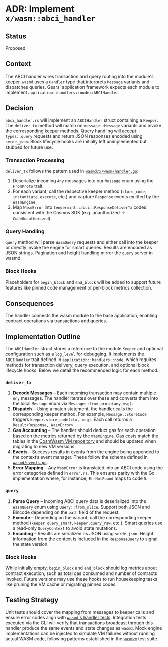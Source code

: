 # ADR: Implement `x/wasm::abci_handler`

## Status
Proposed

## Context

The ABCI handler wires transaction and query routing into the module's keeper.
`wasmd` uses a `Handler` type that interprets `Message` variants and dispatches
queries. Gears' application framework expects each module to implement
`application::handlers::node::ABCIHandler`.

## Decision

`abci_handler.rs` will implement an `ABCIHandler` struct containing a `Keeper`.
The `deliver_tx` method will match on `message::Message` variants and invoke the
corresponding keeper methods. Query handling will accept `types::query` requests
and return JSON responses encoded using `serde_json`. Block lifecycle hooks are
initially left unimplemented but stubbed for future use.

### Transaction Processing

`deliver_tx` follows the pattern used in
[`wasmd/x/wasm/handler.go`](https://github.com/CosmWasm/wasmd/blob/main/x/wasm/handler.go):

1. Deserialize incoming `Any` messages into our `Message` enum using the
   `FromProto` trait.
2. For each variant, call the respective keeper method (`store_code`,
   `instantiate`, `execute`, etc.) and capture `Response` events emitted by the
   `WasmEngine`.
3. Map `WasmError` into `tendermint::abci::ResponseDeliverTx` codes consistent
   with the Cosmos SDK (e.g. unauthorized -> `CodeUnauthorized`).

### Query Handling

`query` method will parse `WasmQuery` requests and either call into the keeper
or directly invoke the engine for smart queries. Results are encoded as JSON
strings. Pagination and height handling mirror the `query` server in wasmd.

### Block Hooks

Placeholders for `begin_block` and `end_block` will be added to support future
features like pinned code management or per-block metrics collection.

## Consequences

The handler connects the wasm module to the base application, enabling contract
operations via transactions and queries.

## Implementation Outline

The `ABCIHandler` struct stores a reference to the module `Keeper` and optional
configuration such as a `log_level` for debugging. It implements the
`ABCIHandler` trait defined in `application::handlers::node`, which requires
methods for transaction delivery, query execution, and optional block lifecycle
hooks. Below we detail the recommended logic for each method.

### `deliver_tx`

1. **Decode Messages** – Each incoming transaction may contain multiple `Any`
   messages. The handler iterates over these and converts them into the local
   `Message` enum via `Message::from_proto(any_msg)`.
2. **Dispatch** – Using a match statement, the handler calls the corresponding
   keeper method. For example, `Message::StoreCode` triggers
   `keeper.store_code(ctx, msg)`. Each call returns a `Result<Response,
   WasmError>`.
3. **Gas Accounting** – The handler should deduct gas for each operation based
   on the metrics returned by the `WasmEngine`. Gas costs match the tables in the
   [CosmWasm VM repository](https://github.com/CosmWasm/cosmwasm/tree/main/packages/vm)
   and should be updated when migrating to new VM versions.
4. **Events** – Success results in events from the engine being appended to the
   context’s event manager. These follow the schema defined in
   [`wasmd/events.go`](https://github.com/CosmWasm/wasmd/blob/main/x/wasm/types/events.go).
5. **Error Mapping** – Any `WasmError` is translated into an ABCI code using the
   error categories defined in `error.rs`. This ensures parity with the Go
   implementation where, for instance, `ErrNotFound` maps to code `5`.

### `query`

1. **Parse Query** – Incoming ABCI query data is deserialized into the
   `WasmQuery` enum using `Query::from_slice`. Support both JSON and Bincode
   depending on the `path` field of the request.
2. **Execute** – Depending on the variant, call the corresponding keeper method
   (`keeper.query_smart`, `keeper.query_raw`, etc.). Smart queries use a read-only
   `QueryContext` to avoid state mutations.
3. **Encoding** – Results are serialized as JSON using `serde_json`. Height
   information from the context is included in the `ResponseQuery` to signal the
   state version.

### Block Hooks

While initially empty, `begin_block` and `end_block` should log metrics about
contract execution, such as total gas consumed and number of contracts invoked.
Future versions may use these hooks to run housekeeping tasks like pruning the
VM cache or migrating pinned codes.

## Testing Strategy

Unit tests should cover the mapping from messages to keeper calls and ensure
error codes align with [`wasmd`'s handler tests](https://github.com/CosmWasm/wasmd/blob/main/x/wasm/handler_test.go).
Integration tests executed via the CLI will verify that transactions broadcast
through this handler produce the same events and state changes as `wasmd`. Mock
engine implementations can be injected to simulate VM failures without running
actual WASM code, following patterns established in the
[`wasmvm`](https://github.com/CosmWasm/wasmvm) test suite.

